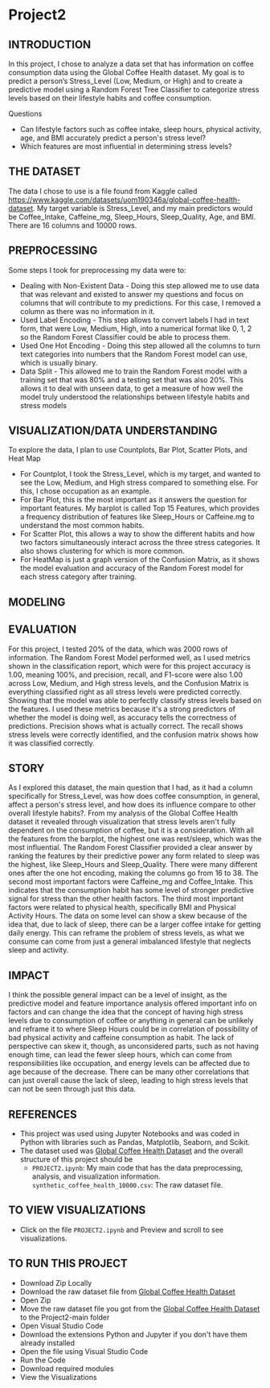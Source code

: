 # Project2

## INTRODUCTION
In this project, I chose to analyze a data set that has information on coffee consumption data using the Global Coffee Health dataset. My goal is to predict a person’s Stress_Level (Low, Medium, or High) and to create a predictive model using a Random Forest Tree Classifier to categorize stress levels based on their lifestyle habits and coffee consumption. 

Questions 
- Can lifestyle factors such as coffee intake, sleep hours, physical activity, age, and BMI accurately predict a person's stress level?
- Which features are most influential in determining stress levels?

## THE DATASET
The data I chose to use is a file found from Kaggle called https://www.kaggle.com/datasets/uom190346a/global-coffee-health-dataset.
My target variable is Stress_Level, and my main predictors would be Coffee_Intake, Caffeine_mg, Sleep_Hours, Sleep_Quality, Age, and BMI.
There are 16 columns and 10000 rows.

## PREPROCESSING
Some steps I took for preprocessing my data were to:
- Dealing with Non-Existent Data - Doing this step allowed me to use data that was relevant and existed to answer my questions and focus on columns that will contribute to my predictions. For this case, I removed a column as there was no information in it.
- Used Label Encoding - This step allows to convert labels I had in text form, that were Low, Medium, High, into a numerical format like 0, 1, 2 so the Random Forest Classifier could be able to process them.
- Used One Hot Encoding - Doing this step allowed all the columns to turn text categories into numbers that the Random Forest model can use, which is usually binary.
- Data Split -  This allowed me to train the Random Forest model with a training set that was 80% and a testing set that was also 20%. This allows it to deal with unseen data, to get a measure of how well the model truly understood the relationships between lifestyle habits and stress models

## VISUALIZATION/DATA UNDERSTANDING
To explore the data, I plan to use Countplots, Bar Plot, Scatter Plots, and Heat Map
- For Countplot,	I took the Stress_Level, which is my target, and wanted to see the Low, Medium, and High stress compared to something else. For this, I chose occupation as an example.
- For Bar Plot,	this is the most important as it answers the question for important features. My barplot is called Top 15 Features, which provides a frequency distribution of features like Sleep_Hours or Caffeine.mg to understand the most common habits.
- For Scatter Plot,	this allows a way to show the different habits and how two factors simultaneously interact across the three stress categories. It also shows clustering for which is more common.
- For HeatMap	is just a graph version of the Confusion Matrix, as it shows the model evaluation and accuracy of the Random Forest model for each stress category after training.

## MODELING


## EVALUATION
For this project, I tested 20% of the data, which was 2000 rows of information. The Random Forest Model performed well, as I used metrics shown in the classification report, which were for this project accuracy is 1.00, meaning 100%, and precision, recall, and F1-score were also 1.00 across Low, Medium, and High stress levels, and the Confusion Matrix is everything classified right as all stress levels were predicted correctly. Showing that the model was able to perfectly classify stress levels based on the features. I used these metrics because it's a strong predictors of whether the model is doing well, as accuracy tells the correctness of predictions. Precision shows what is actually correct. The recall	shows stress levels were correctly identified, and the confusion matrix shows how it was classified correctly.

## STORY
As I explored this dataset, the main question that I had, as it had a column specifically for Stress_Level, was how does coffee consumption, in general, affect a person's stress level, and how does its influence compare to other overall lifestyle habits?. From my analysis of the Global Coffee Health dataset it revealed through visualization that stress levels aren't fully dependent on the consumption of coffee, but it is a consideration. With all the features from the barplot, the highest one was rest/sleep, which was the most influential. The Random Forest Classifier provided a clear answer by ranking the features by their predictive power any form related to sleep was the highest, like Sleep_Hours and Sleep_Quality. There were many different ones after the one hot encoding, making the columns go from 16 to 38. The second most important factors were Caffeine_mg and Coffee_Intake. This indicates that the consumption habit has some level of stronger predictive signal for stress than the other health factors. The third most important factors were related to physical health, specifically BMI and Physical Activity Hours. The data on some level can show a skew because of the idea that, due to lack of sleep, there can be a larger coffee intake for getting daily energy. This can reframe the problem of stress levels, as what we consume can come from just a general imbalanced lifestyle that neglects sleep and activity. 

## IMPACT
I think the possible general impact can be a level of insight, as the predictive model and feature importance analysis offered important info on factors and can change the idea that the concept of having high stress levels due to consumption of coffee or anything in general can be unlikely and reframe it to where Sleep Hours could be in correlation of possibility of bad physical activity and caffeine consumption as habit.  The lack of perspective can skew it, though, as  unconsidered parts, such as not having enough time, can lead the fewer sleep hours, which can come from responsibilities like occupation, and energy levels can be affected due to age because of the decrease. There can be many other correlations that can just overall cause the lack of sleep, leading to high stress levels that can not be seen through just this data.

## REFERENCES
- This project was used using Jupyter Notebooks and was coded in Python with libraries such as Pandas, Matplotlib, Seaborn, and Scikit.
- The dataset used was [Global Coffee Health Dataset](https://www.kaggle.com/datasets/uom190346a/global-coffee-health-dataset) and the overall structure of this project should be
  *  `PROJECT2.ipynb`: My main code that has the data preprocessing, analysis, and visualization information. `synthetic_coffee_health_10000.csv`: The raw dataset file.

## TO VIEW VISUALIZATIONS 
- Click on the file `PROJECT2.ipynb` and Preview and scroll to see visualizations.

## TO RUN THIS PROJECT
- Download Zip Locally
- Download the raw dataset file from [Global Coffee Health Dataset](https://www.kaggle.com/datasets/uom190346a/global-coffee-health-dataset)
- Open Zip
- Move the raw dataset file you got from the  [Global Coffee Health Dataset](https://www.kaggle.com/datasets/uom190346a/global-coffee-health-dataset) to the Project2-main folder
- Open Visual Studio Code
- Download the extensions Python and Jupyter if you don't have them already installed
- Open the file using Visual Studio Code
- Run the Code
- Download required modules
- View the Visualizations





